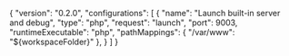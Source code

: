{
    "version": "0.2.0",
    "configurations": [
        {
            "name": "Launch built-in server and debug",
            "type": "php",
            "request": "launch",
            "port": 9003,
            "runtimeExecutable": "php",
            "pathMappings": {
                "/var/www": "${workspaceFolder}"
            },
        }
    ]
}
